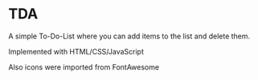 # TDA
A simple To-Do-List where you can add items to the list and delete them.

Implemented with HTML/CSS/JavaScript

Also icons were imported from FontAwesome
